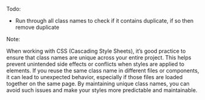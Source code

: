 Todo:

- Run through all class names to check if it contains duplicate, if so then remove duplicate

Note:

When working with CSS (Cascading Style Sheets), it’s good practice to ensure that class names are unique across your entire project. This helps prevent unintended side effects or conflicts when styles are applied to elements. If you reuse the same class name in different files or components, it can lead to unexpected behavior, especially if those files are loaded together on the same page. By maintaining unique class names, you can avoid such issues and make your styles more predictable and maintainable.
